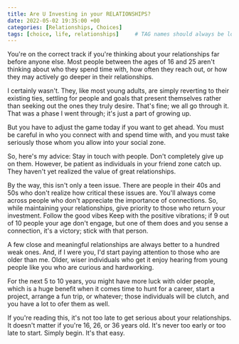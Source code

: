 ```yaml
---
title: Are U Investing in your RELATIONSHIPS?
date: 2022-05-02 19:35:00 +00
categories: [Relationships, Choices]
tags: [choice, life, relationships]     # TAG names should always be lowercase
---
```


You're on the correct track if you're thinking about your relationships far before anyone else. Most people between the ages of 16 and 25 aren't thinking about who they spend time with, how often they reach out, or how they may actively go deeper in their relationships.

I certainly wasn't. They, like most young adults, are simply reverting to their existing ties, settling for people and goals that present themselves rather than seeking out the ones they truly desire. That's fine; we all go through it. That was a phase I went through; it's just a part of growing up.

But you have to adjust the game today if you want to get ahead. You must be careful in who you connect with and spend time with, and you must take seriously those whom you allow into your social zone.

So, here's my advice: Stay in touch with people. Don't completely give up on them. However, be patient as individuals in your friend zone catch up. They haven't yet realized the value of great relationships.

By the way, this isn't only a teen issue. There are people in their 40s and 50s who don't realize how critical these issues are. You'll always come across people who don't appreciate the importance of connections. So, while maintaining your relationships, give priority to those who return your investment. Follow the good vibes Keep with the positive vibrations; if 9 out of 10 people your age don't engage, but one of them does and you sense a connection, it's a victory; stick with that person.

A few close and meaningful relationships are always better to a hundred weak ones. And, if I were you, I'd start paying attention to those who are older than me. Older, wiser individuals who get it enjoy hearing from young people like you who are curious and hardworking.

For the next 5 to 10 years, you might have more luck with older people, which is a huge benefit when it comes time to hunt for a career, start a project, arrange a fun trip, or whatever; those individuals will be clutch, and you have a lot to ofer them as well.

If you're reading this, it's not too late to get serious about your relationships. It doesn't matter if you're 16, 26, or 36 years old. It's never too early or too late to start. Simply begin. It's that easy.
